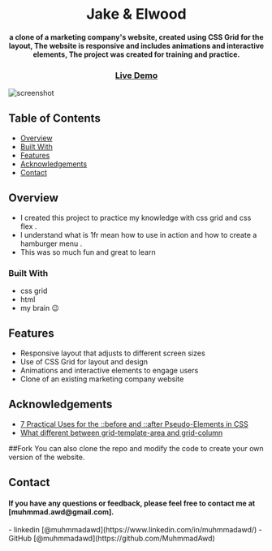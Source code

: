 <h1 align="center">Jake & Elwood</h1>

<h4 align="center">
    a clone of a marketing company's website, created using CSS Grid for the layout, The website is responsive and
    includes animations and interactive elements, The project was created for training and practice.
</h4>

<div align="center">
  <h3>
    <a href="https://jake3elwood.netlify.app/">
      Live Demo
    </a>
  </h3>
</div>

![screenshot](https://github.com/MuhmmadAwd/upload-gif/blob/main/jake3elwood.gif)
<!-- TABLE OF CONTENTS -->

## Table of Contents

- [Overview](#overview)
- [Built With](#built-with)
- [Features](#features)
- [Acknowledgements](#acknowledgements)
- [Contact](#contact)

<!-- OVERVIEW -->

## Overview

<!-- Introduce your projects by taking a screenshot or a gif. Try to tell visitors a
story about your project by answering: -->

<!-- - Where can I see your demo?
- What was your experience?
- What have you learned/improved?
- Your wisdom? :) -->

- I created this project to practice my knowledge with css grid and css flex .
- l understand what is 1fr mean how to use in action and how to create a
  hamburger menu .
- This was so much fun and great to learn

### Built With

<!-- This section should list any major frameworks that you built your project using. Here are a few examples.-->

- css grid
- html
- my brain 😉

## Features

<!-- List the features of your application or follow the template. Don't share the figma file here :) -->

- Responsive layout that adjusts to different screen sizes
- Use of CSS Grid for layout and design
- Animations and interactive elements to engage users
- Clone of an existing marketing company website

## Acknowledgements

<!-- This section should list any articles or add-ons/plugins that helps you to complete the project. This is optional but it will help you in the future. For exmpale -->

- [7 Practical Uses for the ::before and ::after Pseudo-Elements in CSS](https://css-tricks.com/7-practical-uses-for-the-before-and-after-pseudo-elements-in-css/)
- [What different between grid-template-area and grid-column](https://css-tricks.com/almanac/properties/g/grid-area/)

##Fork
You can also clone the repo and modify the code to create your own version of the website.

## Contact
<h4> If you have any questions or feedback, please feel free to contact me at [muhmmad.awd@gmail.com]. </h4>
- linkedin [@muhmmadawd](https://www.linkedin.com/in/muhmmadawd/)
- GitHub [@muhmmadawd](https://github.com/MuhmmadAwd)
